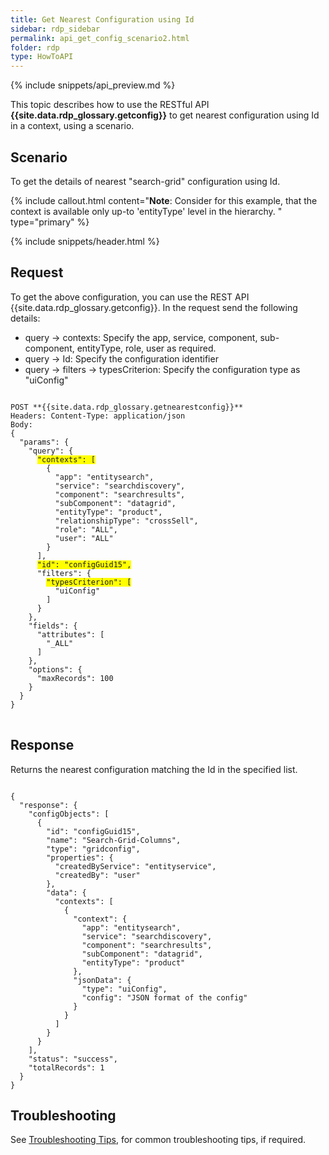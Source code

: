 ```yaml
---
title: Get Nearest Configuration using Id
sidebar: rdp_sidebar
permalink: api_get_config_scenario2.html
folder: rdp
type: HowToAPI
---
```


{% include snippets/api_preview.md %}

This topic describes how to use the RESTful API **{{site.data.rdp_glossary.getconfig}}** to get nearest configuration using Id in a context, using a scenario.

## Scenario

To get the details of nearest "search-grid" configuration using Id.

{% include callout.html content="**Note**: Consider for this example, that the context is available only up-to 'entityType' level in the hierarchy.
" type="primary" %}

{% include snippets/header.html %}

## Request

To get the above configuration, you can use the REST API {{site.data.rdp_glossary.getconfig}}. In the request send the following details:

* query -> contexts: Specify the app, service, component, sub-component, entityType, role, user as required.
* query -> Id: Specify the configuration identifier
* query -> filters -> typesCriterion: Specify the configuration type as "uiConfig"

<pre>
<code>
POST **{{site.data.rdp_glossary.getnearestconfig}}**
Headers: Content-Type: application/json
Body:
{
  "params": {
    "query": {
      <span style="background-color: #FFFF00">"contexts": [</span>
        {
          "app": "entitysearch",
          "service": "searchdiscovery",
          "component": "searchresults",
          "subComponent": "datagrid",
          "entityType": "product",
          "relationshipType": "crossSell",
          "role": "ALL",
          "user": "ALL"
        }
      ],
      <span style="background-color: #FFFF00">"id": "configGuid15",</span>
      "filters": {
        <span style="background-color: #FFFF00">"typesCriterion": [</span>
          "uiConfig"
        ]
      }
    },
    "fields": {
      "attributes": [
        "_ALL"
      ]
    },
    "options": {
      "maxRecords": 100
    }
  }
}
</code>
</pre>

## Response

Returns the nearest configuration matching the Id in the specified list.

<pre><code>
{
  "response": {
    "configObjects": [
      {
        "id": "configGuid15",
        "name": "Search-Grid-Columns",
        "type": "gridconfig",
        "properties": {
          "createdByService": "entityservice",
          "createdBy": "user"
        },
        "data": {
          "contexts": [
            {
              "context": {
                "app": "entitysearch",
                "service": "searchdiscovery",
                "component": "searchresults",
                "subComponent": "datagrid",
                "entityType": "product"
              },
              "jsonData": {
                "type": "uiConfig",
                "config": "JSON format of the config"
              }
            }
          ]
        }
      }
    ],
    "status": "success",
    "totalRecords": 1
  }
}
</code></pre>

## Troubleshooting

See [Troubleshooting Tips](api_troubleshooting_tips.html), for common troubleshooting tips, if required.